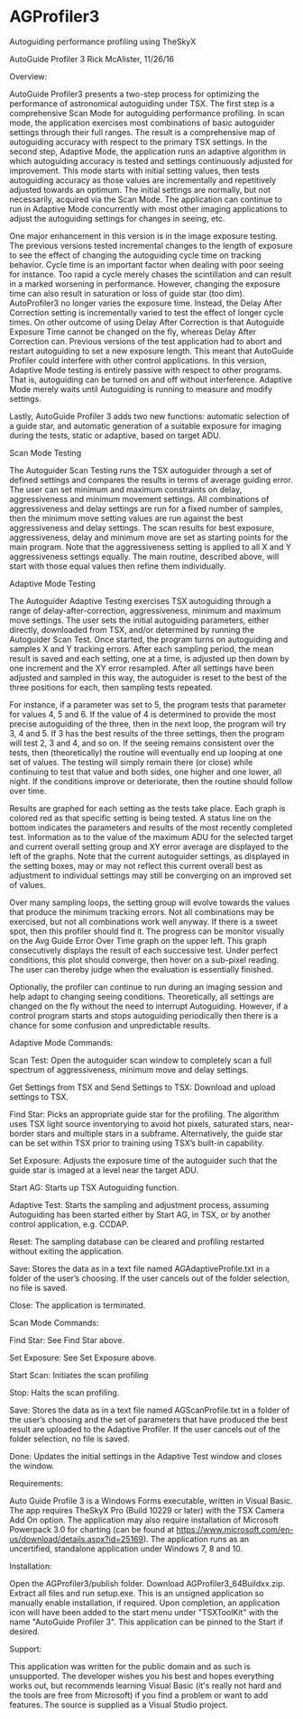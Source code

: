 # AGProfiler3
Autoguiding performance profiling using TheSkyX

AutoGuide Profiler 3						Rick McAlister, 11/26/16

Overview: 

AutoGuide Profiler3 presents a two-step process for optimizing the performance of astronomical autoguiding under TSX.  The first step is a comprehensive Scan Mode for autoguiding performance profiling.   In scan mode, the application exercises most combinations of basic autoguider settings through their full ranges.  The result is a comprehensive map of autoguiding accuracy with respect to the primary TSX settings.  In the second step, Adaptive Mode, the application runs an adaptive algorithm in which autoguiding accuracy is tested and settings continuously adjusted for improvement. This mode starts with initial setting values, then tests autoguiding accuracy as those values are incrementally and repetitively adjusted towards an optimum.  The initial settings are normally, but not necessarily, acquired via the Scan Mode.  The application can continue to run in Adaptive Mode concurrently with most other imaging applications to adjust the autoguiding settings for changes in seeing, etc. 
 
One major enhancement in this version is in the image exposure testing.  The previous versions tested incremental changes to the length of exposure to see the effect of changing the autoguiding cycle time on tracking behavior.   Cycle time is an important factor when dealing with poor seeing for instance.  Too rapid a cycle merely chases the scintillation and can result in a marked worsening in performance.  However, changing the exposure time can also result in saturation or loss of guide star (too dim).  AutoProfiler3 no longer varies the exposure time.  Instead, the Delay After Correction setting is incrementally varied to test the effect of longer cycle times.  On other outcome of using Delay After Correction is that Autoguide Exposure Time cannot be changed on the fly, whereas Delay After Correction can.  Previous versions of the test application had to abort and restart autoguiding to set a new exposure length.  This meant that AutoGuide Profiler could interfere with other control applications.  In this version, Adaptive Mode testing is entirely passive with respect to other programs.  That is, autoguiding can be turned on and off without interference.  Adaptive Mode merely waits until Autoguiding is running to measure and modify settings.

Lastly, AutoGuide Profiler 3 adds two new functions:   automatic selection of a guide star, and automatic generation of a suitable exposure for imaging during the tests, static or adaptive, based on target ADU.

Scan Mode Testing

The Autoguider Scan Testing runs the TSX autoguider through a set of defined settings and compares the results in terms of average guiding error.  The user can set minimum and maximum constraints on delay, aggressiveness and minimum movement settings.  All combinations of aggressiveness and delay settings are run for a fixed number of samples, then the minimum move setting values are run against the best aggressiveness and delay settings.  The scan results for best exposure, aggressiveness, delay and minimum move are set as starting points for the main program.  Note that the aggressiveness setting is applied to all X and Y aggressiveness settings equally.  The main routine, described above, will start with those equal values then refine them individually.

Adaptive Mode Testing

The Autoguider Adaptive Testing exercises TSX autoguiding through a range of delay-after-correction, aggressiveness, minimum and maximum move settings.  The user sets the initial autoguiding parameters, either directly, downloaded from TSX, and/or determined by running the Autoguider Scan Test.  Once started, the program turns on autoguiding and samples X and Y tracking errors.  After each sampling period, the mean result is saved and each setting, one at a time, is adjusted up then down by one increment and the XY error resampled.  After all settings have been adjusted and sampled in this way, the autoguider is reset to the best of the three positions for each, then sampling tests repeated.  

For instance, if a parameter was set to 5, the program tests that parameter for values 4, 5 and 6.  If the value of 4 is determined to provide the most precise autoguiding of the three, then in the next loop, the program will try 3, 4 and 5.  If 3 has the best results of the three settings, then the program will test 2, 3 and 4, and so on.  If the seeing remains consistent over the tests, then (theoretically) the routine will eventually end up looping at one set of values.  The testing will simply remain there (or close) while continuing to test that value and both sides, one higher and one lower, all night.  If the conditions improve or deteriorate, then the routine should follow over time.  

Results are graphed for each setting as the tests take place.  Each graph is colored red as that specific setting is being tested.  A status line on the bottom indicates the parameters and results of the most recently completed test.  Information as to the value of the maximum ADU for the selected target and current overall setting group and XY error average are displayed to the left of the graphs.  Note that the current autoguider settings, as displayed in the setting boxes, may or may not reflect this current overall best as adjustment to individual settings may still be converging on an improved set of values.

Over many sampling loops, the setting group will evolve towards the values that produce the minimum tracking errors.  Not all combinations may be exercised, but not all combinations work well anyway.  If there is a sweet spot, then this profiler should find it.  The progress can be monitor visually on the Avg Guide Error Over Time graph on the upper left.  This graph consecutively displays the result of each successive test.  Under perfect conditions, this plot should converge, then hover on a sub-pixel reading.  The user can thereby judge when the evaluation is essentially finished.

Optionally, the profiler can continue to run during an imaging session and help adapt to changing seeing conditions.  Theoretically, all settings are changed on the fly without the need to interrupt Autoguiding.  However, if a control program starts and stops autoguiding periodically then there is a chance for some confusion and unpredictable results.

Adaptive Mode Commands:

Scan Test:  Open the autoguider scan window to completely scan a full spectrum of aggressiveness, minimum move and delay settings.  

Get Settings from TSX and Send Settings to TSX: Download and upload settings to TSX.

Find Star:  Picks an appropriate guide star for the profiling.   The algorithm uses TSX light source inventorying to avoid hot pixels, saturated stars, near-border stars and multiple stars in a subframe.  Alternatively, the guide star can be set within TSX prior to training using TSX’s built-in capability.

Set Exposure:  Adjusts the exposure time of the autoguider such that the guide star is imaged at a level near the target ADU.

Start AG: Starts up TSX Autoguiding function.

Adaptive Test: Starts the sampling and adjustment process, assuming Autoguiding has been started either by Start AG, in TSX, or by another control application, e.g. CCDAP.

Reset:  The sampling database can be cleared and profiling restarted without exiting the application.

Save: Stores the data as in a text file named AGAdaptiveProfile.txt in a folder of the user’s choosing.  If the user cancels out of the folder selection, no file is saved.

Close: The application is terminated.

Scan Mode Commands:

Find Star:  See Find Star above.

Set Exposure:  See Set Exposure above.

Start Scan:  Initiates the scan profiling

Stop:  Halts the scan profiling.

Save: Stores the data as in a text file named AGScanProfile.txt in a folder of the user’s choosing and the set of parameters that have produced the best result are uploaded to the Adaptive Profiler.  If the user cancels out of the folder selection, no file is saved.

Done:  Updates the initial settings in the Adaptive Test window and closes the window.

Requirements: 

 Auto Guide Profile 3 is a Windows Forms executable, written in Visual Basic.  The app requires TheSkyX Pro (Build 10229 or later) with the TSX Camera Add On option. The application may also require installation of Microsoft Powerpack 3.0 for charting (can be found at https://www.microsoft.com/en-us/download/details.aspx?id=25169).   The application runs as an uncertified, standalone application under Windows 7, 8 and 10.  

Installation:  

Open the AGProfiler3/publish folder. Download AGProfiler3_64Buildxx.zip. Extract all files and run setup.exe. This is an unsigned application so manually enable installation, if required. Upon completion, an application icon will have been added to the start menu under "TSXToolKit" with the name "AutoGuide Profiler 3". This application can be pinned to the Start if desired.

Support:  

This application was written for the public domain and as such is unsupported. The developer wishes you his best and hopes everything works out, but recommends learning Visual Basic (it's really not hard and the tools are free from Microsoft) if you find a problem or want to add features.  The source is supplied as a Visual Studio project.
